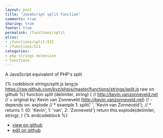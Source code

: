 ```yaml
---
layout: post
title: "JavaScript split function"
comments: true
sharing: true
footer: true
permalink: /functions/split
alias:
- /functions/split:521
- /functions/521
categories:
- php strings extension
- functions
---
```

A JavaScript equivalent of PHP's split

<!-- more -->

{% codeblock strings/split.js lang:js https://raw.github.com/kvz/phpjs/master/functions/strings/split.js raw on github %}
function split (delimiter, string) {
    // http://kevin.vanzonneveld.net
    // +   original by: Kevin van Zonneveld (http://kevin.vanzonneveld.net)
    // -    depends on: explode
    // *     example 1: split(' ', 'Kevin van Zonneveld');
    // *     returns 1: {0: 'Kevin', 1: 'van', 2: 'Zonneveld'}
    return this.explode(delimiter, string);
}
{% endcodeblock %}

 - [view on github](https://github.com/kvz/phpjs/blob/master/functions/strings/split.js)
 - [edit on github](https://github.com/kvz/phpjs/edit/master/functions/strings/split.js)

